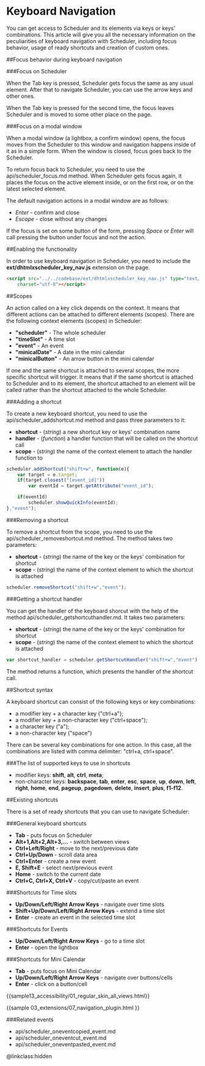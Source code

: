 Keyboard Navigation
=======================

You can get access to Scheduler and its elements via keys or keys' combinations. This article will give you all the necessary information 
on the peculiarities of keyboard navigation with Scheduler, including focus behavior, usage of ready shortcuts and creation of custom ones.

##Focus behavior during keyboard navigation

###Focus on Scheduler

When the Tab key is pressed, Scheduler gets focus the same as any usual element. 
After that to navigate Scheduler, you can use the arrow keys and other ones. 

When the Tab key is pressed for the second time, the focus leaves Scheduler and is moved to some other place on the page.

###Focus on a modal window

When a modal window (a lightbox, a confirm window) opens, the focus moves from the Scheduler to this window and 
navigation happens inside of it as in a simple form. When the window is closed, focus goes back to the Scheduler.

To return focus back to Scheduler, you need to use the api/scheduler_focus.md method. 
When Scheduler gets focus again, it places the focus on the active element inside, or on the first row, or on the latest selected element.

The default navigation actions in a modal window are as follows:

- *Enter* - confirm and close
- *Escape* - close without any changes

If the focus is set on some button of the form, pressing *Space* or *Enter* will call pressing the button under focus and not the action.

##Enabling the functionality

In order to use keyboard navigation in Scheduler, you need to include the **ext/dhtmlxscheduler_key_nav.js** extension on the page. 

~~~html
<script src="../../codebase/ext/dhtmlxscheduler_key_nav.js" type="text/javascript" 
	charset="utf-8"></script>
~~~

##Scopes

An action called on a key click depends on the context. It means that different actions can be attached to different elements (scopes). 
There are the following context elements (scopes) in Scheduler:

- **"scheduler"** - The whole scheduler
- **"timeSlot"** - A time slot
- **"event"** - An event
- **"minicalDate"** - A date in the mini calendar
- **"minicalButton"** - An arrow button in the mini calendar

If one and the same shortcut is attached to several scopes, the more specific shortcut will trigger. It means that if the same shortcut is attached 
to Scheduler and to its element, the shortcut attached to an element will be called rather than the shortcut attached to the whole Scheduler. 

###Adding a shortcut

To create a new keyboard shortcut, you need to use the api/scheduler_addshortcut.md method and pass three parameters to it:

- **shortcut** - (*string*) a new shortcut key or keys' combination name
- **handler** - (*function*) a handler function that will be called on the shortcut call 
- **scope** - (*string*) the name of the context element to attach the handler function to

~~~js
scheduler.addShortcut("shift+w", function(e){ 
    var target = e.target;
    if(target.closest("[event_id]"))
        var eventId = target.getAttribute("event_id");

    if(eventId) 
        scheduler.showQuickInfo(eventId);
},"event");
~~~

###Removing a shortcut

To remove a shortcut from the scope, you need to use the api/scheduler_removeshortcut.md method. The method takes two parameters:

- **shortcut** - (*string*) the name of the key or the keys' combination for shortcut 
- **scope** - (*string*) the name of the context element to which the shortcut is attached

~~~js
scheduler.removeShortcut("shift+w","event");
~~~

###Getting a shortcut handler

You can get the handler of the keyboard shorcut with the help of the method api/scheduler_getshortcuthandler.md. It takes two parameters:

- **shortcut** - (*string*) the name of the key or the keys' combination for shortcut 
- **scope** - (*string*) the name of the context element to which the shortcut is attached

~~~js
var shortcut_handler = scheduler.getShortcutHandler("shift+w","event");
~~~

The method returns a function, which presents the handler of the shortcut call. 


##Shortcut syntax

A keyboard shortcut can consist of the following keys or key combinations:

- a modifier key + a character key ("ctrl+a");
- a modifier key + a non-character key ("ctrl+space");
- a character key ("a");
- a non-character key ("space")

There can be several key combinations for one action. In this case, all the combinations are listed with comma delimiter: "ctrl+a, ctrl+space".

###The list of supported keys to use in shortcuts

- modifier keys: **shift**, **alt**, **ctrl**, **meta**;
- non-character keys: **backspace**, **tab**, **enter**, **esc**, **space**, **up**, **down**, **left**, **right**, **home**, **end**, **pageup**, **pagedown**, **delete**,
**insert**, **plus**, **f1-f12**.

##Existing shortcuts 

There is a set of ready shortcuts that you can use to navigate Scheduler:

###General keyboard shortcuts

- **Tab** -  puts focus on Scheduler
- **Alt+1,Alt+2,Alt+3,...** - switch between views
- **Ctrl+Left/Right** - move to the next/previous date
- **Ctrl+Up/Down** - scroll data area
- **Ctrl+Enter** - create a new event
- **E, Shift+E** - select next/previous event
- **Home** - switch to the current date
- **Ctrl+C, Ctrl+X, Ctrl+V** - copy/cut/paste an event

###Shortcuts for Time slots

- **Up/Down/Left/Right Arrow Keys** - navigate over time slots 
- **Shift+Up/Down/Left/Right Arrow Keys** - extend a time slot 
- **Enter** - create an event in the selected time slot

###Shortcuts for Events

- **Up/Down/Left/Right Arrow Keys** - go to a time slot
- **Enter** - open the lightbox


###Shortcuts for Mini Calendar

- **Tab** -  puts focus on Mini Calendar
- **Up/Down/Left/Right Arrow Keys** - navigate over buttons/cells
- **Enter** - click on a button/cell


{{sample13_accessibility/01_regular_skin_all_views.html}}

{{sample
	03_extensions/07_navigation_plugin.html
}}


###Related events

- api/scheduler_oneventcopied_event.md
- api/scheduler_oneventcut_event.md
- api/scheduler_oneventpasted_event.md

@linkclass:hidden